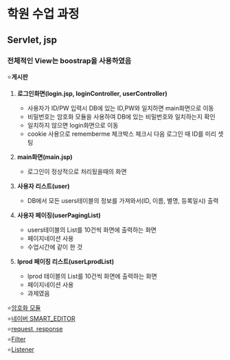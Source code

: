 # 학원 수업 과정
## Servlet, jsp
### 전체적인 View는 boostrap을 사용하였음

:star:**게시판**

1. **로그인화면(login.jsp, loginController, userController)**
    - 사용자가 ID/PW 입력시 DB에 있는 ID,PW와 일치하면 main화면으로 이동
    - 비밀번호는 암호화 모듈을 사용하여 DB에 있는 비밀번호와 일치하는지 확인
    - 일치하지 않으면 login화면으로 이동
    - cookie 사용으로 rememberme 체크박스 체크시 다음 로그인 때 ID를 미리 셋팅
    
2. **main화면(main.jsp)**
    - 로그인이 정상적으로 처리됬을때의 화면
    
3. **사용자 리스트(user)**
    - DB에서 모든 users테이블의 정보를 가져와서(ID, 이름, 별명, 등록일시) 출력
    
4. **사용자 페이징(userPagingList)**
    - users테이블의 List를 10건씩 화면에 출력하는 화면
    - 페이지네이션 사용
    - 수업시간에 같이 한 것
    
5. **lprod 페이징 리스트(userLprodList)**
    - lprod 테이블의 List를 10건씩 화면에 출력하는 화면
    - 페이지네이션 사용
    - 과제였음
    
    
:star:[암호화 모듈](https://github.com/wthswngud/jsp/tree/master/src/test/java/kr/or/ddit/encrypt/kisa)  
:star:[네이버 SMART_EDITOR](https://github.com/wthswngud/jsp/tree/master/src/main/webapp/SE2)  
:star:[request, response](https://github.com/wthswngud/jsp/tree/master/src/main/webapp/jsp)  
:star:[Filter](https://github.com/wthswngud/jsp/tree/master/src/main/java/kr/or/ddit/filter)  
:star:[Listener](https://github.com/wthswngud/jsp/tree/master/src/main/java/kr/or/ddit/listener)  
